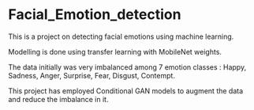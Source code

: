 # Facial_Emotion_detection

This is a project on detecting facial emotions using machine learning.

Modelling is done using transfer learning with MobileNet weights.

The data initially was very imbalanced among 7 emotion classes : Happy, Sadness, Anger, Surprise, Fear, Disgust, Contempt. 

This project has employed Conditional GAN models to augment the data and reduce the imbalance in it.
